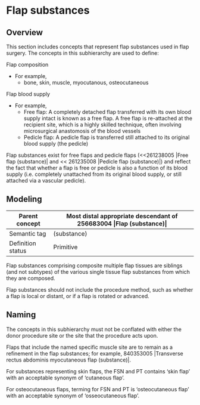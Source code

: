 # Flap substances

## Overview

This section includes concepts that represent flap substances used in flap surgery. The concepts in this subhierarchy are used to define:

Flap composition

* For example,
  * bone, skin, muscle, myocutanous, osteocutaneous

Flap blood supply

* For example,
  * Free flap: A completely detached flap transferred with its own blood supply intact is known as a free flap. A free flap is re-attached at the recipient site, which is a highly skilled technique, often involving microsurgical anastomosis of the blood vessels
  * Pedicle flap: A pedicle flap is transferred still attached to its original blood supply (the pedicle)

Flap substances exist for free flaps and pedicle flaps (<<261238005 |Free flap (substance)| and << 261235008 |Pedicle flap (substance)|) and reflect the fact that whether a flap is free or pedicle is also a function of its blood supply (i.e. completely unattached from its original blood supply, or still attached via a vascular pedicle).

## Modeling

| Parent concept    | Most distal appropriate descendant of 256683004 \|Flap (substance)\| |
| ----------------- | -------------------------------------------------------------------- |
| Semantic tag      | (substance)                                                          |
| Definition status | Primitive                                                            |

Flap substances comprising composite multiple flap tissues are siblings (and not subtypes) of the various single tissue flap substances from which they are composed.

Flap substances should not include the procedure method, such as whether a flap is local or distant, or if a flap is rotated or advanced.

## Naming

The concepts in this subhierarchy must not be conflated with either the donor procedure site or the site that the procedure acts upon.

Flaps that include the named specific muscle site are to remain as a refinement in the flap substances; for example, 840353005 |Transverse rectus abdominis myocutaneous flap (substance)|.

For substances representing skin flaps, the FSN and PT contains ‘skin flap’ with an acceptable synonym of ‘cutaneous flap’.

For osteocutaneous flaps, terming for FSN and PT is ‘osteocutaneous flap’ with an acceptable synonym of ‘osseocutaneous flap’.
